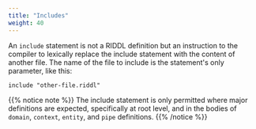 ```yaml
---
title: "Includes"
weight: 40
---
```


An `include` statement is not a RIDDL definition but an instruction to the 
compiler to lexically replace the include statement with the content of 
another file. The name of the file to include is the statement's only 
parameter, like this:
```riddl
include "other-file.riddl"
```

{{% notice note %}}
The include statement is only permitted where major definitions are expected,
specifically at root level, and in the bodies of `domain`, `context`, `entity`, 
and `pipe` definitions.
{{% /notice %}}
